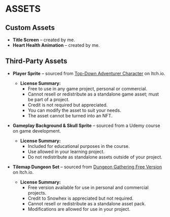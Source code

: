 ﻿# ASSETS

## Custom Assets
- **Title Screen** – created by me.
- **Heart Health Animation** – created by me.

## Third-Party Assets
- **Player Sprite** – sourced from [Top-Down Adventurer Character](https://xzany.itch.io/top-down-adventurer-character) on Itch.io.  
  - **License Summary:**
    - Free to use in any game project, personal or commercial.  
    - Cannot resell or redistribute as a standalone game asset; must be part of a project.  
    - Credit is not required but appreciated.  
    - You can modify the asset to suit your needs.  
    - The asset cannot be turned into an NFT.

- **Gameplay Background & Skull Sprite** – sourced from a Udemy course on game development.  
  - **License Summary:**
    - Included for educational purposes in the course.  
    - Use allowed in your learning project.  
    - Do not redistribute as standalone assets outside of your project.

- **Tilemap Dungeon Set** – sourced from [Dungeon Gathering Free Version](https://snowhex.itch.io/dungeon-gathering) on Itch.io.  
  - **License Summary:**
    - Free version available for use in personal and commercial projects.
    - Credit to Snowhex is appreciated but not required.
    - Cannot resell or redistribute as a standalone asset pack.
    - Modifications are allowed for use in your project.